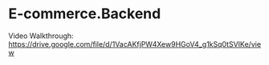 # E-commerce.Backend

Video Walkthrough: https://drive.google.com/file/d/1VacAKfjPW4Xew9HGoV4_g1kSq0tSVIKe/view
